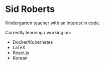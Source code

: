 # Sid Roberts

Kindergarten teacher with an interest in code.

Currently learning / working on:

* Docker/Kubernetes
* LaTeX
* React.js
* Korean

